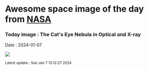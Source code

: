 
# Awesome space image of the day from [NASA](https://api.nasa.gov/)

### Today image : The Cat's Eye Nebula in Optical and X-ray
Date : 2024-01-07

![](https://apod.nasa.gov/apod/image/2401/CatsEye_HubblePohl_960.jpg)

<small>Latest update : Sun Jan  7 15:12:27 2024</small>
        
